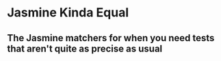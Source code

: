 # Jasmine Kinda Equal

## The Jasmine matchers for when you need tests that aren't quite as precise as usual
